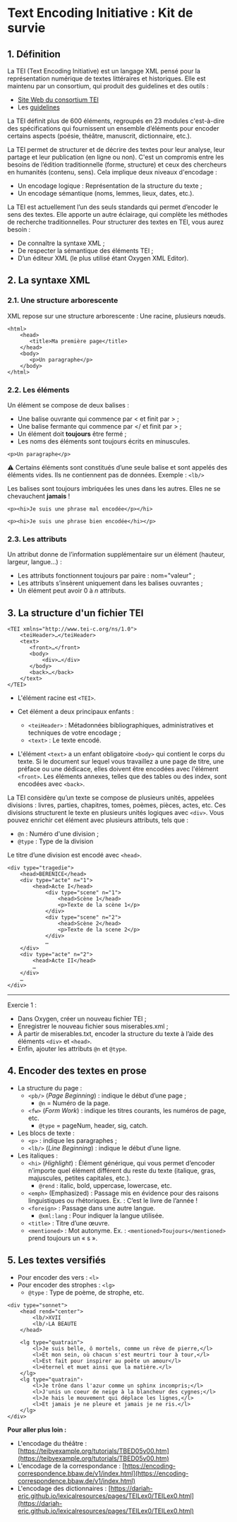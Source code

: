 # Text Encoding Initiative : Kit de survie

## 1. Définition

La TEI (Text Encoding Initiative) est un langage XML pensé pour la représentation numérique de textes littéraires et historiques.
Elle est maintenu par un consortium, qui produit des guidelines et des outils :

- [Site Web du consortium TEI](https://tei-c.org/)
- Les [guidelines](https://tei-c.org/release/doc/tei-p5-doc/en/html/index.html)
    
La TEI définit plus de 600 éléments, regroupés en 23 modules c'est-à-dire des spécifications qui fournissent un ensemble d’éléments pour encoder certains aspects (poésie, théâtre, manuscrit, dictionnaire, etc.).

La TEI permet de structurer et de décrire des textes pour leur analyse, leur partage et leur publication (en ligne ou non). C'est un compromis entre les besoins de l’édition traditionnelle (forme, structure) et ceux des chercheurs en humanités (contenu, sens).
Cela implique deux niveaux d'encodage :

- Un encodage logique : Représentation de la structure du texte ;
- Un encodage sémantique (noms, lemmes, lieux, dates, etc.).

La TEI est actuellement l’un des seuls standards qui permet d’encoder le sens des textes. Elle apporte un autre éclairage, qui complète les méthodes de recherche traditionnelles.
Pour structurer des textes en TEI, vous aurez besoin :

- De connaître la syntaxe XML ;
- De respecter la sémantique des éléments TEI ;
- D’un éditeur XML (le plus utilisé étant Oxygen XML Editor).

## 2. La syntaxe XML
### 2.1. Une structure arborescente
XML repose sur une structure arborescente : Une racine, plusieurs nœuds.
```
<html>
    <head>
	   <title>Ma première page</title>
    </head>
    <body>
	   <p>Un paragraphe</p>
    </body>
</html>
```

### 2.2. Les éléments
Un élément se compose de deux balises :

- Une balise ouvrante qui commence par \< et finit par \> ;
- Une balise fermante qui commence par \</ et finit par \> ;
- Un élément doit **toujours** être fermé ;
- Les noms des éléments sont toujours écrits en minuscules.

```
<p>Un paragraphe</p>
```

:warning: Certains éléments sont constitués d’une seule balise et sont appelés des éléments vides. Ils ne contiennent pas de données. Exemple : ```<lb/>```

Les balises sont toujours imbriquées les unes dans les autres. Elles ne se chevauchent **jamais** !

```
<p><hi>Je suis une phrase mal encodée</p></hi>

<p><hi>Je suis une phrase bien encodée</hi></p>
```

### 2.3. Les attributs
Un attribut donne de l’information supplémentaire sur un élément (hauteur, largeur, langue…) :

- Les attributs fonctionnent toujours par paire : nom="valeur" ;
- Les attributs s’insèrent uniquement dans les balises ouvrantes ;
- Un élément peut avoir 0 à *n* attributs.

## 3. La structure d'un fichier TEI
```
<TEI xmlns="http://www.tei-c.org/ns/1.0">
    <teiHeader>…</teiHeader>
    <text>
	   <front>…</front>
	   <body>
	       <div>…</div>
	   </body>
	   <back>…</back>
    </text>
</TEI>
```

- L'élément racine est ```<TEI>```.
- Cet élément a deux principaux enfants :
  
    - ```<teiHeader>``` : Métadonnées bibliographiques, administratives et techniques de votre encodage ;
    - ```<text>``` : Le texte encodé.
      
- L'élément ```<text>``` a un enfant obligatoire ```<body>``` qui contient le corps du texte. Si le document sur lequel vous travaillez a une page de titre, une préface ou une dédicace, elles doivent être encodées avec l'élément ```<front>```. Les éléments annexes, telles que des tables ou des index, sont encodées avec ```<back>```.

La TEI considère qu’un texte se compose de plusieurs unités, appelées divisions : livres, parties, chapitres, tomes, poèmes, pièces, actes, etc. Ces divisions structurent le texte en plusieurs unités logiques avec ```<div>```. Vous pouvez enrichir cet élément avec plusieurs attributs, tels que :

- ```@n``` : Numéro d'une division ;
- ```@type``` : Type de la division

Le titre d’une division est encodé avec ```<head>```.

```
<div type="tragedie">
    <head>BERENICE</head>
    <div type="acte" n="1">
        <head>Acte I</head>
            <div type="scene" n="1">
                <head>Scène 1</head>
                <p>Texte de la scène 1</p>
            </div>
            <div type="scene" n="2">
                <head>Scène 2</head>
                <p>Texte de la scene 2</p>
            </div>
            …
    </div>
    <div type="acte" n="2">
        <head>Acte II</head>
        …
    </div>
    …
</div>
```

----------

Exercie 1 :

- Dans Oxygen, créer un nouveau fichier TEI ;
- Enregistrer le nouveau fichier sous miserables.xml ;
- À partir de miserables.txt, encoder la structure du texte à l’aide des éléments ```<div>``` et ```<head>```.
- Enfin, ajouter les attributs ```@n``` et ```@type```.

## 4. Encoder des textes en prose

- La structure du page :
    - ```<pb/>``` (*Page Beginning*) : indique le début d’une page ;
        - ```@n``` = Numéro de la page.
    - ```<fw>``` (*Form Work*) : indique les titres courants, les numéros de page, etc.
        - ```@type``` = pageNum, header, sig, catch.   
- Les blocs de texte :
    - ```<p>``` : indique les paragraphes ;
    - ```<lb/>``` (*Line Beginning*) : indique le début d’une ligne.
- Les italiques :
    - ```<hi>``` (*Highlight*) : Élément générique, qui vous permet d’encoder n’importe quel élément différent du reste du texte (italique, gras, majuscules, petites capitales, etc.).
        - ```@rend``` : italic, bold, uppercase, lowercase, etc.
    - ```<emph>``` (Emphasized) : Passage mis en évidence pour des raisons linguistiques ou rhétoriques. Ex. : C’est <emph>le</emph> livre de l’année !
    - ```<foreign>``` : Passage dans une autre langue.
        - ```@xml:lang``` : Pour indiquer la langue utilisée. 
    - ```<title>``` : Titre d’une œuvre.
    - ```<mentioned>``` : Mot autonyme. Ex. : ```<mentioned>Toujours</mentioned>``` prend toujours un « s ».

## 5. Les textes versifiés
 
 - Pour encoder des vers : ```<l>```
 - Pour encoder des strophes : ```<lg>```
    - ```@type``` : Type de poème, de strophe, etc.

```
<div type="sonnet">
    <head rend="center">
        <lb/>XVII
        <lb/›LA BEAUTE
    </head>

    <lg type="quatrain">
        <l>Je suis belle, ô mortels, comme un rêve de pierre,</l>
        <l>Et mon sein, où chacun s'est meurtri tour à tour,</l>
        <l>Est fait pour inspirer au poète un amour</l>
        <l>éternel et muet ainsi que la matière.</l>
    </lg>
    <lg type="quatrain"›
        <l>Je trône dans l'azur comme un sphinx incompris;</l>
        <l>J'unis un coeur de neige à la blancheur des cygnes;</l>
        <l>Je hais le mouvement qui déplace les lignes,</l>
        <l>Et jamais je ne pleure et jamais je ne ris.</l>
    </lg>
</div>    
```

**Pour aller plus loin :**

- L'encodage du théâtre : [https://teibyexample.org/tutorials/TBED05v00.htm](https://teibyexample.org/tutorials/TBED05v00.htm)
- L'encodage de la correspondance : [https://encoding-correspondence.bbaw.de/v1/index.html](https://encoding-correspondence.bbaw.de/v1/index.html)
- L'encodage des dictionnaires : [https://dariah-eric.github.io/lexicalresources/pages/TEILex0/TEILex0.html](https://dariah-eric.github.io/lexicalresources/pages/TEILex0/TEILex0.html)





